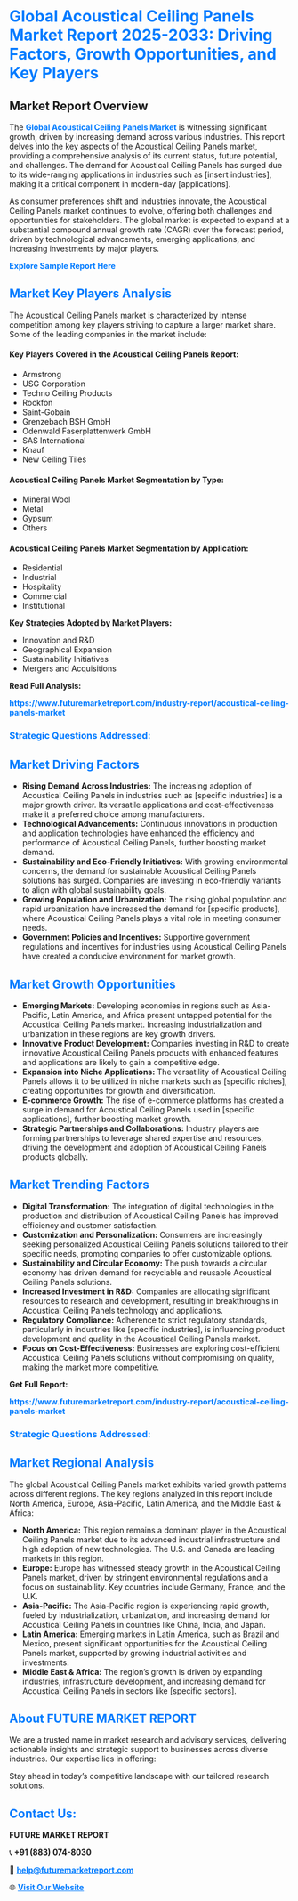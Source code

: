 <h1 style="color: #007BFF;">Global Acoustical Ceiling Panels Market Report 2025-2033: Driving Factors, Growth Opportunities, and Key Players</h1>

<section id="overview">
<h2>Market Report Overview</h2>
<p>The <a href="https://www.futuremarketreport.com/industry-report/acoustical-ceiling-panels-market" style="color: #007BFF; text-decoration: none;"><strong>Global Acoustical Ceiling Panels Market</strong></a> is witnessing significant growth, driven by increasing demand across various industries. This report delves into the key aspects of the Acoustical Ceiling Panels market, providing a comprehensive analysis of its current status, future potential, and challenges. The demand for Acoustical Ceiling Panels has surged due to its wide-ranging applications in industries such as [insert industries], making it a critical component in modern-day [applications].</p>
<p>As consumer preferences shift and industries innovate, the Acoustical Ceiling Panels market continues to evolve, offering both challenges and opportunities for stakeholders. The global market is expected to expand at a substantial compound annual growth rate (CAGR) over the forecast period, driven by technological advancements, emerging applications, and increasing investments by major players.</p>
</section>

<section id="overview">
<p><a href="https://www.futuremarketreport.com/request-sample/reportId=90678" style="color: #007BFF; text-decoration: none;"><strong>Explore Sample Report Here</strong></a></p>
</section>

<section id="key-players">
<h2 style="color: #007BFF;">Market Key Players Analysis</h2>
<p>The Acoustical Ceiling Panels market is characterized by intense competition among key players striving to capture a larger market share. Some of the leading companies in the market include:</p>
<h4>Key Players Covered in the Acoustical Ceiling Panels Report:</h4>
<ul><li>Armstrong</li><li>USG Corporation</li><li>Techno Ceiling Products</li><li>Rockfon</li><li>Saint-Gobain</li><li>Grenzebach BSH GmbH</li><li>Odenwald Faserplattenwerk GmbH</li><li>SAS International</li><li>Knauf</li><li>New Ceiling Tiles</li></ul>
<h4>Acoustical Ceiling Panels Market Segmentation by Type:</h4>
<ul><li>Mineral Wool</li><li>Metal</li><li>Gypsum</li><li>Others</li></ul>

<h4>Acoustical Ceiling Panels Market Segmentation by Application:</h4>
<ul><li>Residential</li><li>Industrial</li><li>Hospitality</li><li>Commercial</li><li>Institutional</li></ul>
<p><strong>Key Strategies Adopted by Market Players:</strong></p>
<ul>
<li>Innovation and R&D</li>
<li>Geographical Expansion</li>
<li>Sustainability Initiatives</li>
<li>Mergers and Acquisitions</li>
</ul>
</section>

<section>
<p><strong>Read Full Analysis: </strong></p><a href="https://www.futuremarketreport.com/industry-report/acoustical-ceiling-panels-market" style="color: #007BFF; text-decoration: none;"><strong>https://www.futuremarketreport.com/industry-report/acoustical-ceiling-panels-market</strong></a>
<h3 style="color: #007BFF;">Strategic Questions Addressed:</h3>
</section>

<section id="driving-factors">
<h2 style="color: #007BFF;">Market Driving Factors</h2>
<ul>
<li><strong>Rising Demand Across Industries:</strong> The increasing adoption of Acoustical Ceiling Panels in industries such as [specific industries] is a major growth driver. Its versatile applications and cost-effectiveness make it a preferred choice among manufacturers.</li>
<li><strong>Technological Advancements:</strong> Continuous innovations in production and application technologies have enhanced the efficiency and performance of Acoustical Ceiling Panels, further boosting market demand.</li>
<li><strong>Sustainability and Eco-Friendly Initiatives:</strong> With growing environmental concerns, the demand for sustainable Acoustical Ceiling Panels solutions has surged. Companies are investing in eco-friendly variants to align with global sustainability goals.</li>
<li><strong>Growing Population and Urbanization:</strong> The rising global population and rapid urbanization have increased the demand for [specific products], where Acoustical Ceiling Panels plays a vital role in meeting consumer needs.</li>
<li><strong>Government Policies and Incentives:</strong> Supportive government regulations and incentives for industries using Acoustical Ceiling Panels have created a conducive environment for market growth.</li>
</ul>
</section>

<section id="growth-opportunities">
<h2 style="color: #007BFF;">Market Growth Opportunities</h2>
<ul>
<li><strong>Emerging Markets:</strong> Developing economies in regions such as Asia-Pacific, Latin America, and Africa present untapped potential for the Acoustical Ceiling Panels market. Increasing industrialization and urbanization in these regions are key growth drivers.</li>
<li><strong>Innovative Product Development:</strong> Companies investing in R&D to create innovative Acoustical Ceiling Panels products with enhanced features and applications are likely to gain a competitive edge.</li>
<li><strong>Expansion into Niche Applications:</strong> The versatility of Acoustical Ceiling Panels allows it to be utilized in niche markets such as [specific niches], creating opportunities for growth and diversification.</li>
<li><strong>E-commerce Growth:</strong> The rise of e-commerce platforms has created a surge in demand for Acoustical Ceiling Panels used in [specific applications], further boosting market growth.</li>
<li><strong>Strategic Partnerships and Collaborations:</strong> Industry players are forming partnerships to leverage shared expertise and resources, driving the development and adoption of Acoustical Ceiling Panels products globally.</li>
</ul>
</section>

<section id="trending-factors">
<h2 style="color: #007BFF;">Market Trending Factors</h2>
<ul>
<li><strong>Digital Transformation:</strong> The integration of digital technologies in the production and distribution of Acoustical Ceiling Panels has improved efficiency and customer satisfaction.</li>
<li><strong>Customization and Personalization:</strong> Consumers are increasingly seeking personalized Acoustical Ceiling Panels solutions tailored to their specific needs, prompting companies to offer customizable options.</li>
<li><strong>Sustainability and Circular Economy:</strong> The push towards a circular economy has driven demand for recyclable and reusable Acoustical Ceiling Panels solutions.</li>
<li><strong>Increased Investment in R&D:</strong> Companies are allocating significant resources to research and development, resulting in breakthroughs in Acoustical Ceiling Panels technology and applications.</li>
<li><strong>Regulatory Compliance:</strong> Adherence to strict regulatory standards, particularly in industries like [specific industries], is influencing product development and quality in the Acoustical Ceiling Panels market.</li>
<li><strong>Focus on Cost-Effectiveness:</strong> Businesses are exploring cost-efficient Acoustical Ceiling Panels solutions without compromising on quality, making the market more competitive.</li>
</ul>
</section>

<section>
<p><strong>Get Full Report: </strong></p><a href="https://www.futuremarketreport.com/industry-report/acoustical-ceiling-panels-market" style="color: #007BFF; text-decoration: none;"><strong>https://www.futuremarketreport.com/industry-report/acoustical-ceiling-panels-market</strong></a>
<h3 style="color: #007BFF;">Strategic Questions Addressed:</h3>
</section>


<section id="regional-analysis">
<h2 style="color: #007BFF;">Market Regional Analysis</h2>
<p>The global Acoustical Ceiling Panels market exhibits varied growth patterns across different regions. The key regions analyzed in this report include North America, Europe, Asia-Pacific, Latin America, and the Middle East & Africa:</p>
<ul>
<li><strong>North America:</strong> This region remains a dominant player in the Acoustical Ceiling Panels market due to its advanced industrial infrastructure and high adoption of new technologies. The U.S. and Canada are leading markets in this region.</li>
<li><strong>Europe:</strong> Europe has witnessed steady growth in the Acoustical Ceiling Panels market, driven by stringent environmental regulations and a focus on sustainability. Key countries include Germany, France, and the U.K.</li>
<li><strong>Asia-Pacific:</strong> The Asia-Pacific region is experiencing rapid growth, fueled by industrialization, urbanization, and increasing demand for Acoustical Ceiling Panels in countries like China, India, and Japan.</li>
<li><strong>Latin America:</strong> Emerging markets in Latin America, such as Brazil and Mexico, present significant opportunities for the Acoustical Ceiling Panels market, supported by growing industrial activities and investments.</li>
<li><strong>Middle East & Africa:</strong> The region’s growth is driven by expanding industries, infrastructure development, and increasing demand for Acoustical Ceiling Panels in sectors like [specific sectors].</li>
</ul>
</section>

<footer>
<h2 style="color: #007BFF;">About FUTURE MARKET REPORT</h2>
<p>We are a trusted name in market research and advisory services, delivering actionable insights and strategic support to businesses across diverse industries. Our expertise lies in offering:</p>

<p>Stay ahead in today’s competitive landscape with our tailored research solutions.</p>

<h2 style="color: #007BFF;">Contact Us:</h2>
<p><strong>FUTURE MARKET REPORT</strong></p>
<p>📞 <strong>+91 (883) 074-8030</strong></p>
<p>📧 <strong><a href="mailto:help@futuremarketreport.com" style="color: #007BFF;">help@futuremarketreport.com</a></strong></p>
<p>🌐 <strong><a href="https://www.futuremarketreport.com/" style="color: #007BFF;">Visit Our Website</a></strong></p>
</footer>
